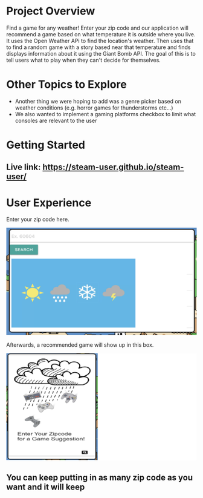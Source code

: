 # Project Overview

Find a game for any weather! Enter your zip code and our application will recommend a game based on what temperature it is outside where 
you live. It uses the Open Weather APi to find the location's weather. Then uses that to find a random game with a story based near that
temperature and finds displays information about it using the Giant Bomb API. The goal of this is to tell users what to play when they 
can't decide for themselves.

# Other Topics to Explore

* Another thing we were hoping to add was a genre picker based on weather conditions (e.g. horror games for thunderstorms etc...)
* We also wanted to implement a gaming platforms checkbox to limit what consoles are relevant to the user

# Getting Started

## Live link: https://steam-user.github.io/steam-user/

# User Experience

Enter your zip code here.

!["search"](screenshots/search.png)

Afterwards, a recommended game will show up in this box.

!["games"](screenshots/games.png)

## You can keep putting in as many zip code as you want and it will keep 
